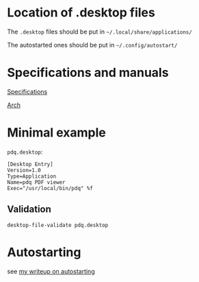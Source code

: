 Location of .desktop files
==========================

The `.desktop` files should be put in `~/.local/share/applications/`

The autostarted ones should be put in `~/.config/autostart/`

Specifications and manuals
==========================

[Specifications](https://specifications.freedesktop.org/desktop-entry-spec/latest/)

[Arch](https://wiki.archlinux.org/index.php/Desktop_entries)

Minimal example
===============

`pdq.desktop`:

    [Desktop Entry]
    Version=1.0
    Type=Application
    Name=pdq PDF viewer
    Exec="/usr/local/bin/pdq" %f

Validation
----------

    desktop-file-validate pdq.desktop

Autostarting
============

see [my writeup on autostarting](../xfce4/autostart.md)
